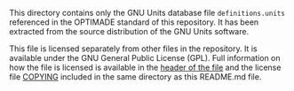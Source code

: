 This directory contains only the GNU Units database file `definitions.units` referenced in the OPTIMADE standard of this repository.
It has been extracted from the source distribution of the GNU Units software.

This file is licensed separately from other files in the repository.
It is available under the GNU General Public License (GPL).
Full information on how the file is licensed is available in the [header of the file](definition.units) and the license file [COPYING](units/COPYING) included in the same directory as this README.md file.
